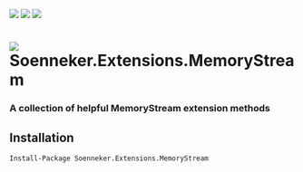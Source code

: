 [![](https://img.shields.io/nuget/v/Soenneker.Extensions.MemoryStream.svg?style=for-the-badge)](https://www.nuget.org/packages/Soenneker.Extensions.MemoryStream/)
[![](https://img.shields.io/github/actions/workflow/status/soenneker/soenneker.extensions.memorystream/publish-package.yml?style=for-the-badge)](https://github.com/soenneker/soenneker.extensions.memorystream/actions/workflows/publish-package.yml)
[![](https://img.shields.io/nuget/dt/Soenneker.Extensions.MemoryStream.svg?style=for-the-badge)](https://www.nuget.org/packages/Soenneker.Extensions.MemoryStream/)

# ![](https://user-images.githubusercontent.com/4441470/224455560-91ed3ee7-f510-4041-a8d2-3fc093025112.png) Soenneker.Extensions.MemoryStream
### A collection of helpful MemoryStream extension methods

## Installation

```
Install-Package Soenneker.Extensions.MemoryStream
```
